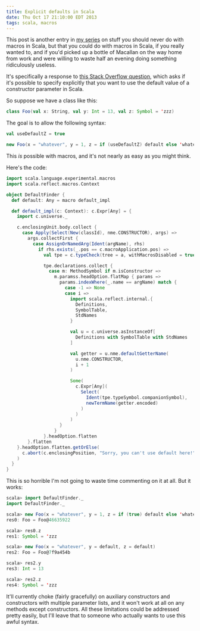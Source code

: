 ```yaml
---
title: Explicit defaults in Scala
date: Thu Oct 17 21:10:00 EDT 2013
tags: scala, macros
---
```


This post is another entry in [my series](http://meta.plasm.us/posts/2013/08/30/horrible-code/) on
stuff you should never do with macros in Scala, but that you could do with macros in Scala, if you really wanted to,
and if you'd picked up a bottle of Macallan on the way home from work and were willing to waste half an
evening doing something ridiculously useless.

It's specifically a response to [this Stack Overflow question](http://stackoverflow.com/q/19432905/334519),
which asks if it's possible to specify explicitly that you want to use the default value of a constructor parameter in Scala.

So suppose we have a class like this:

``` scala
class Foo(val x: String, val y: Int = 13, val z: Symbol = 'zzz)
```

The goal is to allow the following syntax:

``` scala
val useDefaultZ = true

new Foo(x = "whatever", y = 1, z = if (useDefaultZ) default else 'whatever)
```

This _is_ possible with macros, and it's not nearly as easy as you might think.

<!-- MORE -->

Here's the code:

``` scala
import scala.language.experimental.macros
import scala.reflect.macros.Context

object DefaultFinder {
  def default: Any = macro default_impl

  def default_impl(c: Context): c.Expr[Any] = {
    import c.universe._

    c.enclosingUnit.body.collect {
      case Apply(Select(New(classId), nme.CONSTRUCTOR), args) =>
        args.collectFirst {
          case AssignOrNamedArg(Ident(argName), rhs)
            if rhs.exists(_.pos == c.macroApplication.pos) =>
              val tpe = c.typeCheck(tree = a, withMacrosDisabled = true).tpe

              tpe.declarations.collect {
                case m: MethodSymbol if m.isConstructor =>
                  m.paramss.headOption.flatMap { params =>
                    params.indexWhere(_.name == argName) match {
                      case -1 => None
                      case i =>
                        import scala.reflect.internal.{
                          Definitions,
                          SymbolTable,
                          StdNames
                        }

                        val u = c.universe.asInstanceOf[
                          Definitions with SymbolTable with StdNames
                        ]

                        val getter = u.nme.defaultGetterName(
                          u.nme.CONSTRUCTOR,
                          i + 1
                        )

                        Some(
                          c.Expr[Any](
                            Select(
                              Ident(tpe.typeSymbol.companionSymbol),
                              newTermName(getter.encoded)
                            )
                          )
                        )
                    }
                  }
              }.headOption.flatten
        }.flatten
    }.headOption.flatten.getOrElse(
      c.abort(c.enclosingPosition, "Sorry, you can't use default here!")
    )
  }
}
```

This is so horrible I'm not going to waste time commenting on it at all. But it works:

``` scala
scala> import DefaultFinder._
import DefaultFinder._

scala> new Foo(x = "whatever", y = 1, z = if (true) default else 'whatever)
res0: Foo = Foo@46635922

scala> res0.z
res1: Symbol = 'zzz

scala> new Foo(x = "whatever", y = default, z = default)
res2: Foo = Foo@7f9a454b

scala> res2.y
res3: Int = 13

scala> res2.z
res4: Symbol = 'zzz
```

It'll currently choke (fairly gracefully) on auxiliary constructors and constructors with multiple parameter lists,
and it won't work at all on any methods except constructors.
All these limitations could be addressed pretty easily,
but I'll leave that to someone who actually wants to use this awful syntax.

